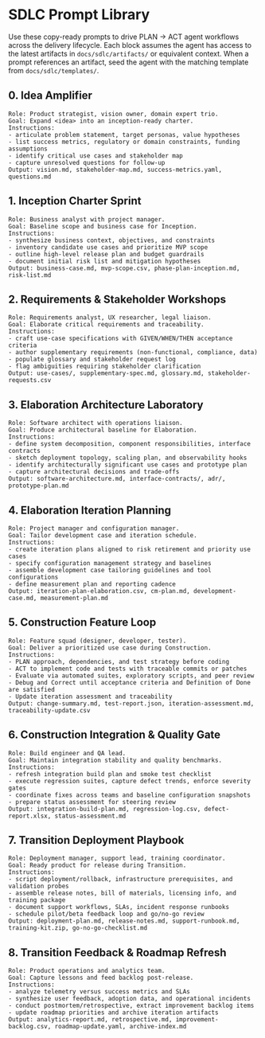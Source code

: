 # SDLC Prompt Library

Use these copy-ready prompts to drive PLAN → ACT agent workflows across the delivery lifecycle. Each block assumes the agent has access to the latest artifacts in `docs/sdlc/artifacts/` or equivalent context. When a prompt references an artifact, seed the agent with the matching template from `docs/sdlc/templates/`.

## 0. Idea Amplifier
```
Role: Product strategist, vision owner, domain expert trio.
Goal: Expand <idea> into an inception-ready charter.
Instructions:
- articulate problem statement, target personas, value hypotheses
- list success metrics, regulatory or domain constraints, funding assumptions
- identify critical use cases and stakeholder map
- capture unresolved questions for follow-up
Output: vision.md, stakeholder-map.md, success-metrics.yaml, questions.md
```

## 1. Inception Charter Sprint
```
Role: Business analyst with project manager.
Goal: Baseline scope and business case for Inception.
Instructions:
- synthesize business context, objectives, and constraints
- inventory candidate use cases and prioritize MVP scope
- outline high-level release plan and budget guardrails
- document initial risk list and mitigation hypotheses
Output: business-case.md, mvp-scope.csv, phase-plan-inception.md, risk-list.md
```

## 2. Requirements & Stakeholder Workshops
```
Role: Requirements analyst, UX researcher, legal liaison.
Goal: Elaborate critical requirements and traceability.
Instructions:
- craft use-case specifications with GIVEN/WHEN/THEN acceptance criteria
- author supplementary requirements (non-functional, compliance, data)
- populate glossary and stakeholder request log
- flag ambiguities requiring stakeholder clarification
Output: use-cases/, supplementary-spec.md, glossary.md, stakeholder-requests.csv
```

## 3. Elaboration Architecture Laboratory
```
Role: Software architect with operations liaison.
Goal: Produce architectural baseline for Elaboration.
Instructions:
- define system decomposition, component responsibilities, interface contracts
- sketch deployment topology, scaling plan, and observability hooks
- identify architecturally significant use cases and prototype plan
- capture architectural decisions and trade-offs
Output: software-architecture.md, interface-contracts/, adr/, prototype-plan.md
```

## 4. Elaboration Iteration Planning
```
Role: Project manager and configuration manager.
Goal: Tailor development case and iteration schedule.
Instructions:
- create iteration plans aligned to risk retirement and priority use cases
- specify configuration management strategy and baselines
- assemble development case tailoring guidelines and tool configurations
- define measurement plan and reporting cadence
Output: iteration-plan-elaboration.csv, cm-plan.md, development-case.md, measurement-plan.md
```

## 5. Construction Feature Loop
```
Role: Feature squad (designer, developer, tester).
Goal: Deliver a prioritized use case during Construction.
Instructions:
- PLAN approach, dependencies, and test strategy before coding
- ACT to implement code and tests with traceable commits or patches
- Evaluate via automated suites, exploratory scripts, and peer review
- Debug and Correct until acceptance criteria and Definition of Done are satisfied
- Update iteration assessment and traceability
Output: change-summary.md, test-report.json, iteration-assessment.md, traceability-update.csv
```

## 6. Construction Integration & Quality Gate
```
Role: Build engineer and QA lead.
Goal: Maintain integration stability and quality benchmarks.
Instructions:
- refresh integration build plan and smoke test checklist
- execute regression suites, capture defect trends, enforce severity gates
- coordinate fixes across teams and baseline configuration snapshots
- prepare status assessment for steering review
Output: integration-build-plan.md, regression-log.csv, defect-report.xlsx, status-assessment.md
```

## 7. Transition Deployment Playbook
```
Role: Deployment manager, support lead, training coordinator.
Goal: Ready product for release during Transition.
Instructions:
- script deployment/rollback, infrastructure prerequisites, and validation probes
- assemble release notes, bill of materials, licensing info, and training package
- document support workflows, SLAs, incident response runbooks
- schedule pilot/beta feedback loop and go/no-go review
Output: deployment-plan.md, release-notes.md, support-runbook.md, training-kit.zip, go-no-go-checklist.md
```

## 8. Transition Feedback & Roadmap Refresh
```
Role: Product operations and analytics team.
Goal: Capture lessons and feed backlog post-release.
Instructions:
- analyze telemetry versus success metrics and SLAs
- synthesize user feedback, adoption data, and operational incidents
- conduct postmortem/retrospective, extract improvement backlog items
- update roadmap priorities and archive iteration artifacts
Output: analytics-report.md, retrospective.md, improvement-backlog.csv, roadmap-update.yaml, archive-index.md
```
